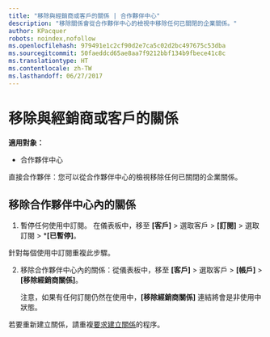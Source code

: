 ```yaml
---
title: "移除與經銷商或客戶的關係 | 合作夥伴中心"
description: "移除關係會從合作夥伴中心的檢視中移除任何已關閉的企業關係。"
author: KPacquer
robots: noindex,nofollow
ms.openlocfilehash: 979491e1c2cf90d2e7ca5c02d2bc497675c53dba
ms.sourcegitcommit: 50faeddcd65ae8aa7f9212bbf134b9fbece41c8c
ms.translationtype: HT
ms.contentlocale: zh-TW
ms.lasthandoff: 06/27/2017
---
```

# <a name="remove-a-relationship-with-a-reseller-or-a-customer"></a>移除與經銷商或客戶的關係

**適用對象：**

-   合作夥伴中心

直接合作夥伴：您可以從合作夥伴中心的檢視移除任何已關閉的企業關係。

## <a name="remove-a-relationship-in-partner-center"></a>移除合作夥伴中心內的關係

1.  暫停任何使用中訂閱。 在儀表板中，移至 **\[客戶\]** > 選取客戶 > **\[訂閱\]** > 選取訂閱 > ***\[已暫停\]**。 

   針對每個使用中訂閱重複此步驟。

2.  移除合作夥伴中心內的關係：從儀表板中，移至 **\[客戶\]** > 選取客戶 > **\[帳戶\]** > **\[移除經銷商關係\]**。

    注意，如果有任何訂閱仍然在使用中，**\[移除經銷商關係\]** 連結將會是非使用中狀態。 

若要重新建立關係，請重複[要求建立關係](request-a-relationship-with-a-customer.md)的程序。
